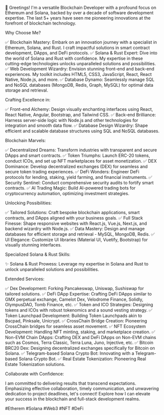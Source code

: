 🚀 Greetings! I'm a versatile Blockchain Developer with a profound focus on Ethereum and Solana, backed by over a decade of software development expertise. The last 5+ years have seen me pioneering innovations at the forefront of blockchain technology.

Why Choose Me?

✅ Blockchain Mastery: Embark on an innovation journey with a specialist in Ethereum, Solana, and Rust. I craft impactful solutions in smart contract development, DApps, and DeFi protocols.
✅ Solana & Rust Expert: Dive into the world of Solana and Rust with confidence. My expertise in these cutting-edge technologies unlocks unparalleled solutions and possibilities.
✅ Web Development Wizardry: Envision stunning front-end and back-end experiences. My toolkit includes HTML5, CSS3, JavaScript, React, React Native, Node.js, and more.
✅ Database Dynamo: Seamlessly manage SQL and NoSQL databases (MongoDB, Redis, Graph, MySQL) for optimal data storage and retrieval.

Crafting Excellence in:

✅ Front-end Alchemy: Design visually enchanting interfaces using React, React Native, Angular, Bootstrap, and Tailwind CSS.
✅ Back-end Brilliance: Harness server-side logic with Node.js and other technologies for integration and smooth data flow.
✅ Database Design Wizardry: Shape efficient and scalable database structures using SQL and NoSQL databases.

Blockchain Marvels:

✅ Decentralized Dreams: Transform industries with transparent and secure DApps and smart contracts.
✅ Token Triumphs: Launch ERC-20 tokens, conduct ICOs, and set up NFT marketplaces for asset monetization.
✅ DEX Dominance: Develop decentralized exchanges (DEX) for seamless and secure token trading experiences.
✅ DeFi Wonders: Engineer DeFi protocols for lending, staking, yield farming, and financial instruments.
✅ Security Sentinel: Conduct comprehensive security audits to fortify smart contracts.
✅ AI Trading Magic: Build AI-powered trading bots for cryptocurrency automation, optimizing investment strategies.

Unlocking Possibilities:

✅ Tailored Solutions: Craft bespoke blockchain applications, smart contracts, and DApps aligned with your business goals.
✅ Full Stack Finesse: Shape responsive websites with React.js, Vue.js, Next.js, and backend wizardry with Node.js.
✅ Data Mastery: Design and manage databases for efficient storage and retrieval - MySQL, MongoDB, Redis.
✅ UI Elegance: Customize UI libraries (Material UI, Vuetify, Bootstrap) for visually stunning interfaces.

Specialized Solana & Rust Skills:

✨ Solana & Rust Prowess: Leverage my expertise in Solana and Rust to unlock unparalleled solutions and possibilities.

Extended Services:

✅ Dex Development: Forking Pancakeswap, Uniswap, Sushiswap for tailored solutions.
✅ DeFi DApp Expertise: Crafting DeFi DApps similar to GMX perpetual exchange, Camelot Dex, Velodrome Finance, Solidly, OlympusDAO, Tomb Finance, etc.
✅ Token and ICO Strategies: Designing tokens and ICOs with robust tokenomics and a sound vesting strategy.
✅ Token Launchpad Development: Building Token Launchpads akin to Bscpad, Pinksale, Unicrypt.
✅ CrossChain Bridge Creation: Pioneering CrossChain bridges for seamless asset movement.
✅ NFT Ecosystem Development: Handling NFT minting, staking, and marketplace creation.
✅ Non-EVM Chain DApps: Crafting DEX and DeFi DApps on Non-EVM chains such as Cosmos, Terra Classic, Terra Luna, Juno, Injective, etc.
✅ Bitcoin BRC20 Dex: Designing decentralized exchanges specifically for Bitcoin on Solana.
✅ Telegram-based Solana Crypto Bot: Innovating with a Telegram-based Solana Crypto Bot.
✅ Real Estate Tokenization: Pioneering Real Estate Tokenization solutions.

Collaborate with Confidence:

I am committed to delivering results that transcend expectations. Emphasizing effective collaboration, timely communication, and unwavering dedication to project deadlines, let's connect! Explore how I can elevate your success in the blockchain and full-stack development realms.

#Etherem #Solana #Web3 #NFT #DeFi

